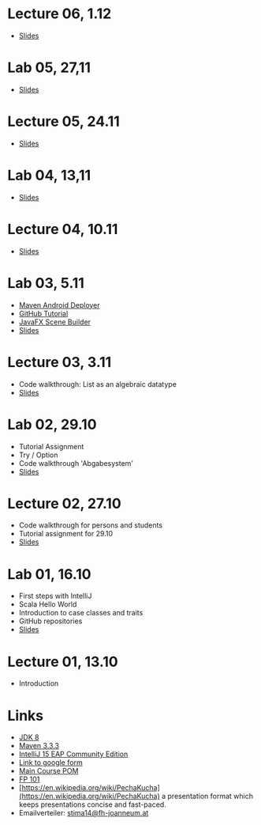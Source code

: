 # Lecture 06, 1.12

- [Slides](material/presentations/lecture06.pdf)


# Lab 05, 27,11

- [Slides](material/presentations/lab05.pdf)

# Lecture 05, 24.11

- [Slides](material/presentations/lecture05.pdf)

# Lab 04, 13,11

- [Slides](material/presentations/lab04.pdf)

# Lecture 04, 10.11

- [Slides](material/presentations/lecture04.pdf)

# Lab 03, 5.11

- [Maven Android Deployer](https://github.com/simpligility/maven-android-sdk-deployer)
- [GitHub Tutorial](http://try.github.io/)
- [JavaFX Scene Builder](http://gluonhq.com/open-source/scene-builder/)
- [Slides](material/presentations/lab03.pdf)

# Lecture 03, 3.11

- Code walkthrough: List as an algebraic datatype
- [Slides](material/presentations/lecture03.pdf)

# Lab 02, 29.10

- Tutorial Assignment
- Try / Option
- Code walkthrough 'Abgabesystem'
- [Slides](material/presentations/lab02.pdf)

# Lecture 02, 27.10

- Code walkthrough for persons and students
- Tutorial assignment for 29.10
- [Slides](material/presentations/lecture02.pdf)

# Lab 01, 16.10

- First steps with IntelliJ
- Scala Hello World
- Introduction to case classes and traits
- GitHub repositories
- [Slides](material/presentations/lab01.pdf)

# Lecture 01, 13.10

- Introduction
 
# Links

- [JDK 8](http://www.oracle.com/technetwork/java/javase/downloads/jdk8-downloads-2133151.html) 
- [Maven 3.3.3](https://maven.apache.org/download.cgi)
- [IntelliJ 15 EAP Community Edition](https://confluence.jetbrains.com/display/IDEADEV/IDEA+15+EAP)
- [Link to google form](http://goo.gl/forms/CvjOLxI5B5)
- [Main Course POM](https://gist.githubusercontent.com/rladstaetter/82bdb5809e7e3e2aa506/raw/7d2245fe506f41c36a91eb863856b2646961c29a/pom.xml)
- [FP 101](https://www.edx.org/course/introduction-functional-programming-delftx-fp101x-0)
- [https://en.wikipedia.org/wiki/PechaKucha](https://en.wikipedia.org/wiki/PechaKucha) a presentation format which keeps presentations concise and fast-paced.
- Emailverteiler: stima14@fh-joanneum.at
